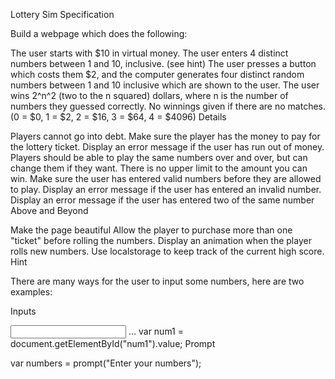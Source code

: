 Lottery Sim
Specification

Build a webpage which does the following:

The user starts with $10 in virtual money.
The user enters 4 distinct numbers between 1 and 10, inclusive. (see hint)
The user presses a button which costs them $2, and the computer generates four distinct random numbers between 1 and 10 inclusive which are shown to the user.
The user wins 2^n^2 (two to the n squared) dollars, where n is the number of numbers they guessed correctly. No winnings given if there are no matches. (0 = $0, 1 = $2, 2 = $16, 3 = $64, 4 = $4096)
Details

Players cannot go into debt. Make sure the player has the money to pay for the lottery ticket. Display an error message if the user has run out of money.
Players should be able to play the same numbers over and over, but can change them if they want.
There is no upper limit to the amount you can win.
Make sure the user has entered valid numbers before they are allowed to play. Display an error message if the user has entered an invalid number.
Display an error message if the user has entered two of the same number
Above and Beyond

Make the page beautiful
Allow the player to purchase more than one "ticket" before rolling the numbers.
Display an animation when the player rolls new numbers.
Use localstorage to keep track of the current high score.
Hint

There are many ways for the user to input some numbers, here are two examples:

Inputs

<input id="num1" />
...
var num1 = document.getElementById("num1").value;
Prompt

var numbers = prompt("Enter your numbers");